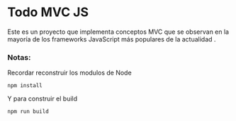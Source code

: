 # Todo MVC JS

Este es un proyecto que implementa conceptos MVC que se observan en la mayoría de los frameworks JavaScript más populares de la actualidad .

### Notas:
Recordar reconstruir los modulos de Node
```
npm install
```
Y para construir el build
```
npm run build
```

